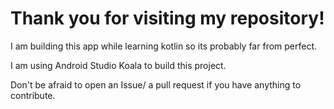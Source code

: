 # Thank you for visiting my repository!
I am building this app while learning kotlin so its probably far from perfect.

I am using Android Studio Koala to build this project.

Don't be afraid to open an Issue/ a pull request if you have anything to contribute.
